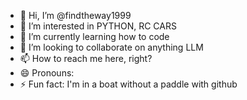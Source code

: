 - 👋 Hi, I’m @findtheway1999
- 👀 I’m interested in PYTHON, RC CARS
- 🌱 I’m currently learning how to code
- 💞️ I’m looking to collaborate on anything LLM
- 📫 How to reach me here, right?
- 😄 Pronouns:
- ⚡ Fun fact: I'm in a boat without a paddle with github

<!---
findtheway1999/findtheway1999 is a ✨ special ✨ repository because its `README.md` (this file) appears on your GitHub profile.
You can click the Preview link to take a look at your changes.
--->
